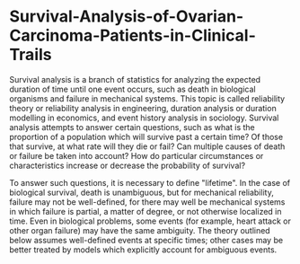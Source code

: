 # Survival-Analysis-of-Ovarian-Carcinoma-Patients-in-Clinical-Trails

Survival analysis is a branch of statistics for analyzing the expected duration of time until one event occurs, such as death in biological organisms 
and failure in mechanical systems. This topic is called reliability theory or reliability analysis in engineering,
duration analysis or duration modelling in economics, and event history analysis in sociology. 
Survival analysis attempts to answer certain questions, such as what is the proportion of a population 
which will survive past a certain time? Of those that survive, at what rate will they die or fail? 
Can multiple causes of death or failure be taken into account? How do particular circumstances or characteristics increase or decrease the probability of survival?

To answer such questions, it is necessary to define "lifetime". In the case of biological survival, death is unambiguous, 
but for mechanical reliability, failure may not be well-defined, for there may well be mechanical systems in which failure is partial, 
a matter of degree, or not otherwise localized in time. Even in biological problems, some events (for example, heart attack or other organ failure) 
may have the same ambiguity. The theory outlined below assumes well-defined events at specific times; other cases may be better treated by models which 
explicitly account for ambiguous events.
